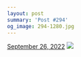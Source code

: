 ```yaml
---
layout: post
summary: 'Post #294'
og_image: 294-1280.jpg
---
```


<p>
  <time>
    <a href="/294">September 26, 2022</a>
  </time>
  <a href="/294">
    <img src="{{ site.assets_url }}/294-640.jpg" srcset="{{ site.assets_url }}/294-320.jpg 320w, {{ site.assets_url }}/294-640.jpg 640w, {{ site.assets_url }}/294-960.jpg 960w, {{ site.assets_url }}/294-1280.jpg 1280w" sizes="(min-width: 700px) 50vw, calc(100vw - 2rem)" />
  </a>
</p>
